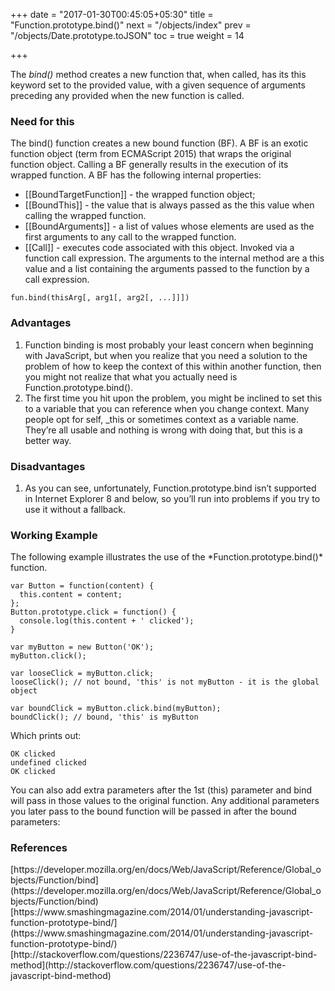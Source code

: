 +++
date = "2017-01-30T00:45:05+05:30"
title = "Function.prototype.bind()"
next = "/objects/index"
prev = "/objects/Date.prototype.toJSON"
toc = true
weight = 14

+++


The *bind()* method creates a new function that, when called, has its this keyword set to the provided value, with a given sequence of arguments preceding any provided when the new function is called.

<h3>Need for this</h3>
The bind() function creates a new bound function (BF). A BF is an exotic function object (term from ECMAScript 2015)  that wraps the original function object. Calling a BF generally results in the execution of its wrapped function.
A BF has the following internal properties:


   <ul><li>[[BoundTargetFunction]] - the wrapped function object;</li>
   <li>[[BoundThis]] - the value that is always passed as the this value when calling the wrapped function.</li><li>[[BoundArguments]]  - a list of values whose elements are used as the first arguments to any call to the wrapped function.</li><li>[[Call]] - executes code associated with this object. Invoked via a function call expression. The arguments to the internal method are a this value and a list containing the arguments passed to the function by a call expression.</li>

   </ul>


    fun.bind(thisArg[, arg1[, arg2[, ...]]])

<h3>Advantages</h3>
<ol>
  <li>Function binding is most probably your least concern when beginning with JavaScript, but when you realize that you need a solution to the problem of how to keep the context of this within another function, then you might not realize that what you actually need is Function.prototype.bind().
  </li>
  <li>The first time you hit upon the problem, you might be inclined to set this to a variable that you can reference when you change context. Many people opt for self, _this or sometimes context as a variable name. They’re all usable and nothing is wrong with doing that, but this is a better way.</li>
</ol>

<h3>Disadvantages</h3>
<ol>
  <li>As you can see, unfortunately, Function.prototype.bind isn’t supported in Internet Explorer 8 and below, so you’ll run into problems if you try to use it without a fallback.</li>
</ol>

<h3>Working Example</h3>
The following example illustrates the use of the *Function.prototype.bind()* function.

	var Button = function(content) { 
	  this.content = content;
	};
	Button.prototype.click = function() {
	  console.log(this.content + ' clicked');
	}
	
	var myButton = new Button('OK');
	myButton.click();
	
	var looseClick = myButton.click;
	looseClick(); // not bound, 'this' is not myButton - it is the global object
	
	var boundClick = myButton.click.bind(myButton);
	boundClick(); // bound, 'this' is myButton

Which prints out:

	OK clicked
	undefined clicked
	OK clicked

You can also add extra parameters after the 1st (this) parameter and bind will pass in those values to the original function. Any additional parameters you later pass to the bound function will be passed in after the bound parameters:

<h3>References</h3>
[https://developer.mozilla.org/en/docs/Web/JavaScript/Reference/Global_objects/Function/bind](https://developer.mozilla.org/en/docs/Web/JavaScript/Reference/Global_objects/Function/bind)
[https://www.smashingmagazine.com/2014/01/understanding-javascript-function-prototype-bind/](https://www.smashingmagazine.com/2014/01/understanding-javascript-function-prototype-bind/)
[http://stackoverflow.com/questions/2236747/use-of-the-javascript-bind-method](http://stackoverflow.com/questions/2236747/use-of-the-javascript-bind-method)

